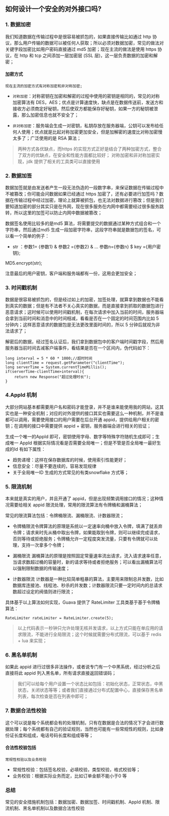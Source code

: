 ## 如何设计一个安全的对外接口吗?
### 1. 数据加密
我们知道数据在传输过程中是很容易被抓包的，如果直接传输比如通过 http 协议，那么用户传输的数据可以被任何人获取；所以必须对数据加密，常见的做法对关键字段加密比如用户密码直接通过 md5 加密；现在主流的做法是使用 https 协议，在 http 和 tcp 之间添加一层加密层 (SSL 层)，这一层负责数据的加密和解密；


#### 加密方式
`现在主流的加密方式有对称加密和非对称加密;`


- `对称加密`：对称密钥在加密和解密的过程中使用的密钥是相同的，常见的对称加密算法有 DES，AES；优点是计算速度快，缺点是在数据传送前，发送方和接收方必须商定好秘钥，然后使双方都能保存好秘钥，如果一方的秘钥被泄露，那么加密信息也就不安全了；


- `非对称加密`：服务端会生成一对密钥，私钥存放在服务器端，公钥可以发布给任何人使用；优点就是比起对称加密更加安全，但是加解密的速度比对称加密慢太多了；广泛使用的是 RSA 算法；

>两种方式各优缺点，而https 的实现方式正好是结合了两种加密方式，整合了双方的优缺点，在安全和性能方面都比较好；
>对称加密和非对称加密实现，jdk 提供了相关的工具类可以直接使用




### 2. 数据加签
数据加签就是由发送者产生一段无法伪造的一段数字串，来保证数据在传输过程中不被篡改；你可能会问数据如果已经通过 https 加密了，还有必要进行加签吗？数据在传输过程中经过加密，理论上就算被抓包，也无法对数据进行篡改；但是我们要知道加密的部分其实只是在外网，现在很多服务在内网中都需要经过很多服务跳转，所以这里的加签可以防止内网中数据被篡改；


数据签名使用比较多的是md5 算法，将需要提交的数据通过某种方式组合和一个字符串，然后通过md5  生成一段加密字符串，这段字符串就是数据包的签名，可以看一个简单的例子：

- str ：参数1= {参数1} & 参数2 ={参数2} & ... 参数n={参数n} $ key ={用户密钥};

MD5.encrypt(str);


注意最后的用户密钥，客户端和服务端都有一份，这用会更加安全；



### 3. 时间戳机制
数据是很容易被抓包的，但是经过如上的加密，加签处理，就算拿到数据也不能看到真实的数据；但是有不法者不关心真实的数据，而是直接拿到抓取的数据包进行恶意请求；这时候可以使用时间戳机制，在每次请求中加入当前的时间，服务器端会拿到当前时间和消息中的时间相减，看看是否在一个固定的时间范围内比如 5 分钟内；这样恶意请求的数据包是无法更改里面时间的，所以 5 分钟后就视为非法请求了；

解密后的数据，经过签名认证后，我们拿到数据包中的客户端时间戳字段，然后用服务器当前时间去减客户端事件，看结果是否在一个区间内，伪代码如下：

```
long interval = 5 * 60 * 1000;//超时时间
long clientTime = request.getParameter("clientTime");
long serverTime = System.currentTimeMillis();
if(serverTime-clientTime>interval){
	return new Response("超过处理时长");
}
```




### 4.AppId 机制
大部分网站基本都需要用户名和密码才能登录，并不是谁来能使用我的网站，这其实也是一种安全机制；对应的对外提供的接口其实也需要这么一种机制，并不是谁都可以调用，需要使用接口的用户需要在后台开通 appid，提供给用户相关的密钥；在调用的接口中需要提供 appid + 密钥，服务器端会进行相关的验证；


生成一个唯一的AppId 即可，密钥使用字母、数字等特殊字符随机生成即可；生成唯一 AppId 根据实际情况看是否需要全局唯一；但是不管是否全局唯一最好生成的Id 有如下属性：
- 趋势递增：这样在保存数据库的时候，使用索引性能更好；
- 信息安全：尽量不要连续的，容易发现规律
- 关于全局唯一ID 生成的方式常见的有类snowflake 方式等；



### 5. 限流机制	
本来就是真实的用户，并且开通了 appid，但是出现频繁调用接口的情况；这种情况需要给相关 appid 限流处理，常用的限流算法有令牌桶和漏桶算法；

常见的限流算法包括：令牌桶限流、漏桶限流、计数器限流；
- 令牌桶限流令牌算法的原理是系统以一定速率向桶中放入令牌，填满了就丢弃令牌；请求来时先从桶中取出令牌，如果能取到令牌，则可以继续完成请求，否则等待或拒绝服务；令牌桶允许一定程度突发流量，只要有令牌就可以处理，支持一次拿多个令牌；

- 漏桶限流 漏桶算法的原理是按照固定常量速率流出请求，流入请求速率任意，当请求数超过桶的容量时，新的请求等待或者拒绝服务；可以看出漏桶算法可以强制限制数据的传输速度；

- 计数器限流 计数器是一种比较简单粗暴的算法，主要用来限制总并发数，比如数据库连接池、线程池、秒杀的并发数；计数器限流只要一定时间内的总请求数超过设定的阀值则进行限流；

具体基于以上算法如何实现，Guava 提供了 RateLimiter 工具类基于基于令牌桶算法：
```
RateLimiter rateLimiter = RateLimiter.create(5);
```

>以上代码表示一秒钟只允许处理无核并发请求，以上方式只能在单应用的请求限流，不能进行全局限流；这个时候就需要分布式限流，可以基于 redis + lua 来实现；



### 6. 黑名单机制
如果此 appid 进行过很多非法操作，或者说专门有一个中黑系统，经过分析之后直接将此 appid 列入黑名单，所有请求直接返回错误码；

>我们可以给每个用户设置一个状态比如包括：初始化状态，正常状态，中黑状态，关闭状态等等；或者我们直接通过分布式配置中心，直接保存黑名单列表，每次检查是否在列表中即可；



### 7. 数据合法性校验
这个可以说是每个系统都会有的处理机制，只有在数据是合法的情况下才会进行数据处理；每个系统都有自己的验证规则，当然也可能有一些常规性的规则，比如身份证长度和组成，电话号码长度和组成等等；


#### 合法性校验包括
`常规性校验以及业务校验`

- 常规性校验：包括签名校验，必填校验，类型校验，格式校验等；
- 业务校验：根据实际业务而定，比如订单金额不能小于0 等



### 总结
常见的安全措施机制包括：数据加密、数据加签、时间戳机制、AppId 机制、限流机制、黑名单机制以及数据合法性校验